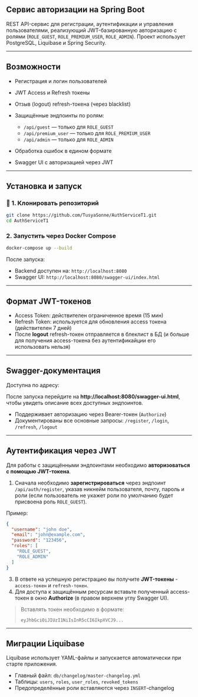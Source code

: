 ## Сервис авторизации на Spring Boot

REST API-сервис для регистрации, аутентификации и управления пользователями, реализующий JWT-базированную авторизацию с ролями (`ROLE_GUEST`, `ROLE_PREMIUM_USER`, `ROLE_ADMIN`). Проект использует PostgreSQL, Liquibase и Spring Security.

---

## Возможности

* Регистрация и логин пользователей
* JWT Access и Refresh токены
* Отзыв (logout) refresh-токена (через blacklist)
* Защищённые эндпоинты по ролям:

  * `/api/guest` — только для `ROLE_GUEST`
  * `/api/premium_user` — только для `ROLE_PREMIUM_USER`
  * `/api/admin` — только для `ROLE_ADMIN`
* Обработка ошибок в едином формате
* Swagger UI с авторизацией через JWT

---



## Установка и запуск

### 🔧 1. Клонировать репозиторий

```bash
git clone https://github.com/TusyaSonne/AuthServiceT1.git
cd AuthServiceT1
```

### 2. Запустить через Docker Compose

```bash
docker-compose up --build
```

После запуска:

* Backend доступен на: `http://localhost:8080`
* Swagger UI: `http://localhost:8080/swagger-ui/index.html`

---

## Формат JWT-токенов

* Access Token: действителен ограниченное время (15 мин)
* Refresh Token: используется для обновления access токена (действителен 7 дней)
* После **logout** refresh-токен отправляется в блеклист в БД (и больше для получения access-токена без аутентификайции его использовать нельзя)

---

## Swagger-документация

Доступна по адресу:

После запуска перейдите на **http://localhost:8080/swagger-ui.html**, чтобы увидеть описание всех доступных эндпоинтов.

* Поддерживает авторизацию через Bearer-токен (`Authorize`)
* Документированы все основные запросы: `/register`, `/login`, `/refresh`, `/logout`

---
## Аутентификация через JWT

Для работы с защищёнными эндпоинтами необходимо **авторизоваться с помощью JWT-токена**.

1. Сначала необходимо **зарегистрироваться** через эндпоинт `/api/auth/register`, указав никнейм пользователя, почту, пароль и роли (если пользователь не укажет роли по умолчанию будет присвоена роль `ROLE_GUEST`).

Пример:
  ```json
  {
    "username": "john doe",
    "email": "john@example.com",
    "password": "123456",
    "roles": [
      "ROLE_GUEST",
      "ROLE_ADMIN"
    ]
  }
  ```
3. В ответе на успешную регистрацию вы получите **JWT-токены** - `access-токен` и `refresh-токен`.
4. Для доступа к защищённым ресурсам вставьте полученный access-токен в окно **Authorize** (в правом верхнем углу Swagger UI).
> Вставлять токен необходимо в формате:  
> ```text
> eyJhbGciOiJIUzI1NiIsInR5cCI6IkpXVCJ9...
> ```



---

## Миграции Liquibase

Liquibase использует YAML-файлы и запускается автоматически при старте приложения.

* Главный файл: `db/changelog/master-changelog.yml`
* Таблицы: `users`, `roles`, `user_roles`, `revoked_tokens`
* Предопределённые роли вставляются через `INSERT`-changelog
